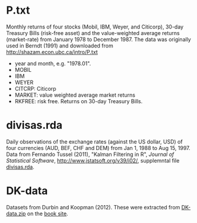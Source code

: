 # P.txt

Monthly returns of four stocks (Mobil, IBM, Weyer, and Citicorp), 30-day Treasury Bills (risk-free asset) and the value-weighted average returns (market-rate) from January 1978 to December 1987.
The data was originally used in Berndt (1991) and downloaded from http://shazam.econ.ubc.ca/intro/P.txt

- year and month, e.g. "1978.01".
- MOBIL
- IBM
- WEYER
- CITCRP: Citicorp
- MARKET: value weighted average market returns
- RKFREE: risk free. Returns on 30-day Treasury Bills.

# divisas.rda

Daily observations of the exchange rates (against the US dollar, USD) of four currencies (AUD, BEF, CHF and DEM) from Jan 1, 1988 to Aug 15, 1997.
Data from Fernando Tussel (2011), "Kalman Filtering in R", *Journal of Statistical Software*, http://www.jstatsoft.org/v39/i02/, supplemntal file [divisas.rda](http://www.jstatsoft.org/v39/i02/supp/2).

# DK-data

Datasets from Durbin and Koopman (2012).
These were extracted from [DK-data.zip](http://www.ssfpack.com/files/DK-data.zip) on the [book site](http://www.ssfpack.com/DKbook.html).
